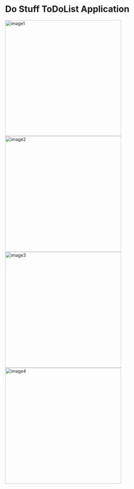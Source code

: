 # Do Stuff ToDoList Application
<img width="375" alt="image1" src="https://github.com/emirhanzeyrekk/DoStuff/assets/121854589/75780f40-1aa0-4d65-9c7f-72924aba47bf">
<img width="375" alt="image2" src="https://github.com/emirhanzeyrekk/DoStuff/assets/121854589/d3ef456f-e718-4e51-b83a-545eeb40b7df">
<img width="375" alt="image3" src="https://github.com/emirhanzeyrekk/DoStuff/assets/121854589/46cd0969-77d8-442a-9282-de0646e2b688">
<img width="375" alt="image4" src="https://github.com/emirhanzeyrekk/DoStuff/assets/121854589/1d8f57ed-3e7b-4335-ba20-df8e3b608d03">
